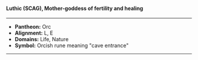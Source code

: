 #### Luthic (SCAG), Mother-goddess of fertility and healing
___

- **Pantheon:** Orc
- **Alignment:** L, E
- **Domains:** Life, Nature
- **Symbol:** Orcish rune meaning "cave entrance"
___
